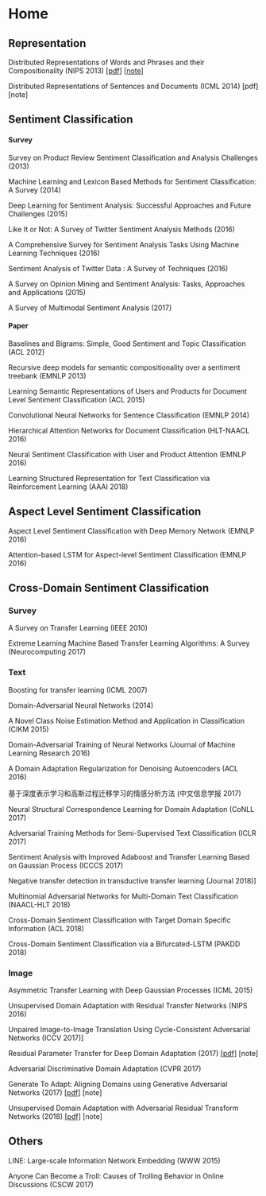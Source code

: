 # Home

## Representation

Distributed Representations of Words and Phrases and their Compositionality \(NIPS 2013\) \[[pdf](http://papers.nips.cc/paper/5021-distributed-representations-of-words-and-phrases-and-their-compositionality.pdf)\] \[[note](https://wxjing4me.gitbook.io/academic-research/home)\]

Distributed Representations of Sentences and Documents \(ICML 2014\) \[pdf\] \[note\]

## Sentiment Classification

#### Survey

Survey on Product Review Sentiment Classification and Analysis Challenges \(2013\)

Machine Learning and Lexicon Based Methods for Sentiment Classification: A Survey \(2014\)

Deep Learning for Sentiment Analysis: Successful Approaches and Future Challenges \(2015\)

Like It or Not: A Survey of Twitter Sentiment Analysis Methods \(2016\)

A Comprehensive Survey for Sentiment Analysis Tasks Using Machine Learning Techniques \(2016\)

Sentiment Analysis of Twitter Data : A Survey of Techniques \(2016\)

A Survey on Opinion Mining and Sentiment Analysis: Tasks, Approaches and Applications \(2015\)

A Survey of Multimodal Sentiment Analysis \(2017\)

#### Paper

Baselines and Bigrams: Simple, Good Sentiment and Topic Classification \(ACL 2012\)

Recursive deep models for semantic compositionality over a sentiment treebank \(EMNLP 2013\)

Learning Semantic Representations of Users and Products for Document Level Sentiment Classification \(ACL 2015\)

Convolutional Neural Networks for Sentence Classification \(EMNLP 2014\)

Hierarchical Attention Networks for Document Classification \(HLT-NAACL 2016\)

Neural Sentiment Classification with User and Product Attention \(EMNLP 2016\)

Learning Structured Representation for Text Classification via Reinforcement Learning \(AAAI 2018\)

## Aspect Level Sentiment Classification

Aspect Level Sentiment Classification with Deep Memory Network \(EMNLP 2016\)

Attention-based LSTM for Aspect-level Sentiment Classification \(EMNLP 2016\)

## Cross-Domain Sentiment Classification

### Survey

A Survey on Transfer Learning \(IEEE 2010\)

Extreme Learning Machine Based Transfer Learning Algorithms: A Survey \(Neurocomputing 2017\)

### Text

Boosting for transfer learning \(ICML 2007\)

Domain-Adversarial Neural Networks \(2014\)

A Novel Class Noise Estimation Method and Application in Classification \(CIKM 2015\)

Domain-Adversarial Training of Neural Networks \(Journal of Machine Learning Research 2016\)

A Domain Adaptation Regularization for Denoising Autoencoders \(ACL 2016\)

基于深度表示学习和高斯过程迁移学习的情感分析方法 \(中文信息学报 2017\)

Neural Structural Correspondence Learning for Domain Adaptation \(CoNLL 2017\)

Adversarial Training Methods for Semi-Supervised Text Classification \(ICLR 2017\)

Sentiment Analysis with Improved Adaboost and Transfer Learning Based on Gaussian Process \(ICCCS 2017\)

Negative transfer detection in transductive transfer learning \(Journal 2018\)\]

Multinomial Adversarial Networks for Multi-Domain Text Classification \(NAACL-HLT 2018\)

Cross-Domain Sentiment Classification with Target Domain Specific Information \(ACL 2018\)

Cross-Domain Sentiment Classification via a Bifurcated-LSTM \(PAKDD 2018\)

### Image

Asymmetric Transfer Learning with Deep Gaussian Processes \(ICML 2015\)

Unsupervised Domain Adaptation with Residual Transfer Networks \(NIPS 2016\)

Unpaired Image-to-Image Translation Using Cycle-Consistent Adversarial Networks \(ICCV 2017\)\]

Residual Parameter Transfer for Deep Domain Adaptation \(2017\) [\[pdf\]](https://arxiv.org/pdf/1711.07714.pdf) \[note\]

Adversarial Discriminative Domain Adaptation \(CVPR 2017\)

Generate To Adapt: Aligning Domains using Generative Adversarial Networks \(2017\) [\[pdf\]](https://arxiv.org/pdf/1704.01705.pdf) \[note\]

Unsupervised Domain Adaptation with Adversarial Residual Transform Networks \(2018\) [\[pdf\]](https://arxiv.org/pdf/1804.09578.pdf) \[note\]

## Others

LINE: Large-scale Information Network Embedding \(WWW 2015\)

Anyone Can Become a Troll: Causes of Trolling Behavior in Online Discussions \(CSCW 2017\)









